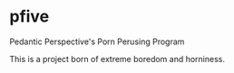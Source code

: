 # pfive
Pedantic Perspective's Porn Perusing Program

This is a project born of extreme boredom and horniness.
